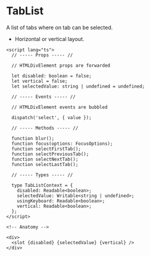 <script>
    import Playground from './TabListPlayground.svelte';
</script>

# TabList

A list of tabs where on tab can be selected.

- Horizontal or vertical layout.

<Playground />

```svelte
<script lang="ts">
  // ----- Props ----- //

  // HTMLDivElement props are forwarded

  let disabled: boolean = false;
  let vertical = false;
  let selectedValue: string | undefined = undefined;

  // ----- Events ----- //

  // HTMLDivElement events are bubbled

  dispatch('select', { value });

  // ----- Methods ----- //

  function blur();
  function focus(options: FocusOptions);
  function selectFirstTab();
  function selectPreviousTab();
  function selectNextTab();
  function selectLastTab();

  // ----- Types ----- //

  type TabListContext = {
    disabled: Readable<boolean>;
    selectedValue: Writable<string | undefined>;
    usingKeyboard: Readable<boolean>;
    vertical: Readable<boolean>;
  };
</script>

<!-- Anatomy -->

<div>
  <slot {disabled} {selectedValue} {vertical} />
</div>
```
